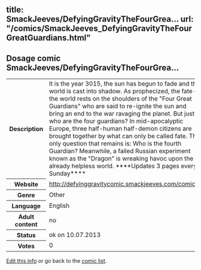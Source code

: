 title: SmackJeeves/DefyingGravityTheFourGrea...
url: "/comics/SmackJeeves_DefyingGravityTheFourGreatGuardians.html"
---
Dosage comic SmackJeeves/DefyingGravityTheFourGrea...
-----------------------------------------

<p id="msg"></p>
<script type="text/javascript">
if (window.location.search === '?edit_info_mail=sent_ok') {
  var elem = document.getElementById("msg");
  elem.innerHTML = 'Edited information sucessfully sent for review, which is usually done daily. Thanks!';
  elem.className = 'ok';
}
</script>
<table class="comicinfo">
<tr>
<th>Description</th><td>It is the year 3015, the sun has begun to fade and the world is cast into shadow. As prophecized, the fate of the world rests on the shoulders of the &quot;Four Great Guardians&quot; who are said to re-ignite the sun and bring an end to the war ravaging the planet. But just who are the four guardians? In mid-apocalyptic Europe, three half-human half-demon citizens are brought together by what can only be called fate. The only question that remains is: Who is the fourth Guardian? Meanwhile, a failed Russian experiment known as the &quot;Dragon&quot; is wreaking havoc upon the already helpless world. ****Updates 3 pages every Sunday****</td>
</tr>
<tr>
<th>Website</th><td><a href="http://defyinggravitycomic.smackjeeves.com/comics/">http://defyinggravitycomic.smackjeeves.com/comics/</a></td>
</tr>
<tr>
<th>Genre</th><td>Other</td>
</tr>
<tr>
<th>Language</th><td>English</td>
</tr>
<tr>
<th>Adult content</th><td>no</td>
</tr>
<tr>
<th>Status</th><td>ok on 10.07.2013</td>
</tr>
<tr>
<th>Votes</th><td>0</td>
</tr>
</table>

[Edit this info](SmackJeeves_DefyingGravityTheFourGreatGuardians_edit.html) or go back to the [comic list](../comic-index.html).
